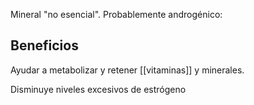 Mineral "no esencial". Probablemente androgénico:

## Beneficios

Ayudar a metabolizar y retener [[vitaminas]] y minerales.

Disminuye niveles excesivos de estrógeno

